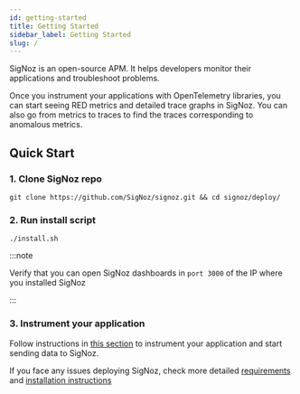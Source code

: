 ```yaml
---
id: getting-started
title: Getting Started
sidebar_label: Getting Started
slug: /
---
```


SigNoz is an open-source APM. It helps developers monitor their applications and troubleshoot problems.

Once you instrument your applications with OpenTelemetry libraries, you can start seeing RED metrics and detailed trace graphs in SigNoz. You can also go from metrics to traces to find the traces corresponding to anomalous metrics.

## Quick Start

### 1. Clone SigNoz repo

```
git clone https://github.com/SigNoz/signoz.git && cd signoz/deploy/
```

### 2. Run install script


```
./install.sh
```

<p></p>
<p></p>
<p></p>

:::note

Verify that you can open SigNoz dashboards in `port 3000` of the IP where you installed SigNoz

:::

### 3. Instrument your application

Follow instructions in [this section](/docs/instrumentation/overview/) to instrument your application and start sending data to SigNoz.


If you face any issues deploying SigNoz, check more detailed [requirements](/docs/deployment/requirement/) and [installation instructions](/docs/deployment/docker/)